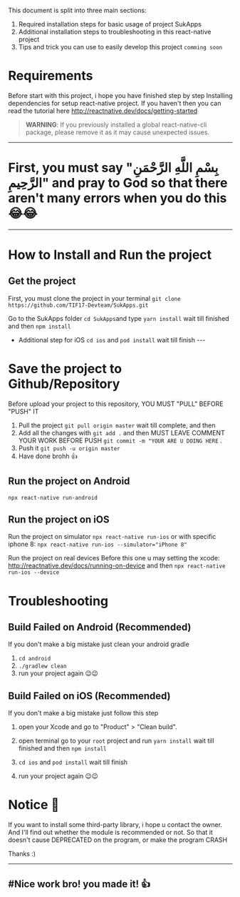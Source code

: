 This document is split into three main sections:
1. Required installation steps for basic usage of project SukApps
2. Additional installation steps to troubleshooting in this react-native project
3. Tips and trick you can use to easily develop this project `comming soon`


# Requirements
Before start with this project, i hope you have finished step by step Installing dependencies for setup react-native project.
If you haven't then you can read the tutorial here
http://reactnative.dev/docs/getting-started

> **WARNING**: If you previously installed a global react-native-cli package, please remove it as it may cause unexpected issues.
---



# First, you must say "بِسْمِ اللَّهِ الرَّحْمَنِ الرَّحِيمِ" and pray to God so that there aren't many errors when you do this 😂😂 
 ---

# How to Install and Run the project
## Get the project
First, you must clone the project in your terminal
`git clone https://github.com/TIF17-Devteam/SukApps.git`

Go to the SukApps folder
`cd SukApps`and type `yarn install` wait till finished and then `npm install`

- Additional step for iOS
`cd ios` and `pod install` wait till finish ---


# Save the project to Github/Repository
Before upload your project to this repository, YOU MUST "PULL" BEFORE "PUSH" IT
1. Pull the project `git pull origin master` wait till complete, and then
2. Add all the changes with `git add .` and then MUST LEAVE COMMENT YOUR WORK BEFORE PUSH `git commit -m "YOUR ARE U DOING HERE` .
3. Push it `git push -u origin master`
4. Have done brohh 👍


## Run the project on Android
`npx react-native run-android`


## Run the project on iOS
Run the project on simulator
`npx react-native run-ios` or with specific iphone 8: `npx react-native run-ios --simulator="iPhone 8"`

Run the project on real devices
Before this one u may setting the xcode: http://reactnative.dev/docs/running-on-device and then
`npx react-native run-ios --device`



# Troubleshooting
## Build Failed on Android (Recommended)
If you don't make a big mistake just clean your android gradle
1. `cd android`
2. `./gradlew clean`
3. run your project again 😉😉

## Build Failed on iOS (Recommended)
If you don't make a big mistake just follow this step
1. open your Xcode and go to "Product" > "Clean build".

2. open terminal go to your `root` project and run `yarn install` wait till finished and then `npm install`
3. `cd ios` and `pod install` wait till finish
4. run your project again 😉😉



# Notice 👀
If you want to install some third-party library, i hope u contact the owner. And I'll find out whether the module is recommended or not.
So that it doesn't cause DEPRECATED on the program, or make the program CRASH

Thanks :)





---
#Nice work bro! you made it! 👍
---
